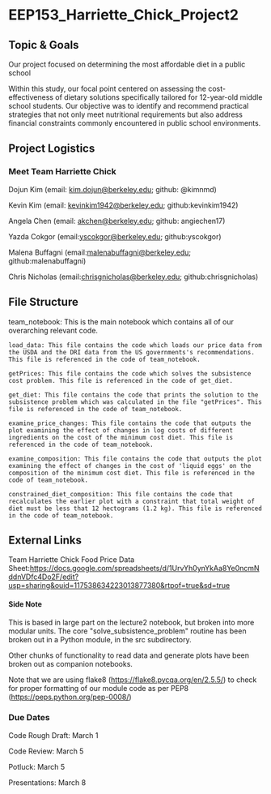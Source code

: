 # EEP153_Harriette_Chick_Project2

## Topic & Goals
Our project focused on determining the most affordable diet in a public school

Within this study, our focal point centered on assessing the cost-effectiveness of dietary solutions specifically tailored for 12-year-old middle school students. Our objective was to identify and recommend practical strategies that not only meet nutritional requirements but also address financial constraints commonly encountered in public school environments.


## Project Logistics
### Meet Team Harriette Chick

Dojun Kim (email: kim.dojun@berkeley.edu; github: @kimnmd)

Kevin Kim (email: kevinkim1942@berkeley.edu; github:kevinkim1942)

Angela Chen (email: akchen@berkeley.edu; github: angiechen17)

Yazda Cokgor (email:yscokgor@berkeley.edu; github:yscokgor)

Malena Buffagni (email:malenabuffagni@berkeley.edu; github:malenabuffagni)

Chris Nicholas (email:chrisgnicholas@berkeley.edu; github:chrisgnicholas)

## File Structure
team_notebook: This is the main notebook which contains all of our overarching relevant code. 

    load_data: This file contains the code which loads our price data from the USDA and the DRI data from the US governments's recommendations. This file is referenced in the code of team_notebook.

    getPrices: This file contains the code which solves the subsistence cost problem. This file is referenced in the code of get_diet.

    get_diet: This file contains the code that prints the solution to the subsistence problem which was calculated in the file "getPrices". This file is referenced in the code of team_notebook. 

    examine_price_changes: This file contains the code that outputs the plot examining the effect of changes in log costs of different ingredients on the cost of the minimum cost diet. This file is referenced in the code of team_notebook. 

    examine_composition: This file contains the code that outputs the plot examining the effect of changes in the cost of 'liquid eggs' on the composition of the minimum cost diet. This file is referenced in the code of team_notebook. 

    constrained_diet_composition: This file contains the code that recalculates the earlier plot with a constraint that total weight of diet must be less that 12 hectograms (1.2 kg). This file is referenced in the code of team_notebook. 


## External Links
Team Harriette Chick Food Price Data Sheet:https://docs.google.com/spreadsheets/d/1UrvYh0ynYkAa8Ye0ncmNddnVDfc4Do2F/edit?usp=sharing&ouid=117538634223013877380&rtpof=true&sd=true

#### Side Note
This is based in large part on the lecture2 notebook, but broken into more modular units. The core "solve_subsistence_problem" routine has been broken out in a Python module, in the src subdirectory.

Other chunks of functionality to read data and generate plots have been broken out as companion notebooks.

Note that we are using flake8 (https://flake8.pycqa.org/en/2.5.5/) to check for proper formatting of our module code as per PEP8 (https://peps.python.org/pep-0008/)

### Due Dates
Code Rough Draft: March 1

Code Review: March 5

Potluck: March 5

Presentations: March 8



